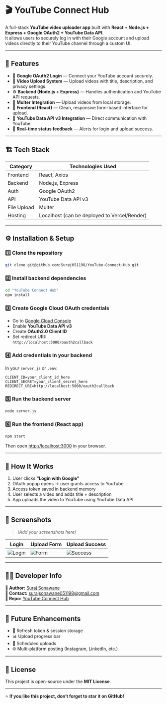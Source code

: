 # 🎬 YouTube Connect Hub

A full-stack **YouTube video uploader app** built with **React + Node.js + Express + Google OAuth2 + YouTube Data API**.  
It allows users to securely log in with their Google account and upload videos directly to their YouTube channel through a custom UI.

---

## 🚀 Features

- 🔐 **Google OAuth2 Login** — Connect your YouTube account securely.
- 🎥 **Video Upload System** — Upload videos with title, description, and privacy settings.
- ⚙️ **Backend (Node.js + Express)** — Handles authentication and YouTube API requests.
- 💾 **Multer Integration** — Upload videos from local storage.
- 🧩 **Frontend (React)** — Clean, responsive form-based interface for upload.
- 📡 **YouTube Data API v3 Integration** — Direct communication with YouTube.
- 💬 **Real-time status feedback** — Alerts for login and upload success.

---

## 🏗️ Tech Stack

| Category | Technologies Used |
|-----------|------------------|
| Frontend | React, Axios |
| Backend | Node.js, Express |
| Auth | Google OAuth2 |
| API | YouTube Data API v3 |
| File Upload | Multer |
| Hosting | Localhost (can be deployed to Vercel/Render) |

---

## ⚙️ Installation & Setup

### 1️⃣ Clone the repository
```bash
git clone git@github.com:Suraj051198/YouTube-Connect-Hub.git
```

### 2️⃣ Install backend dependencies
```bash
cd "YouTube Connect Hub"
npm install
```

### 3️⃣ Create Google Cloud OAuth credentials
- Go to [Google Cloud Console](https://console.cloud.google.com/)
- Enable **YouTube Data API v3**
- Create **OAuth2.0 Client ID**
- Set redirect URI:  
  `http://localhost:5000/oauth2callback`

### 4️⃣ Add credentials in your backend
In your `server.js` or `.env`:
```env
CLIENT_ID=your_client_id_here
CLIENT_SECRET=your_client_secret_here
REDIRECT_URI=http://localhost:5000/oauth2callback
```

### 5️⃣ Run the backend server
```bash
node server.js
```

### 6️⃣ Run the frontend (React app)
```bash
npm start
```

Then open [http://localhost:3000](http://localhost:3000) in your browser.

---

## 🧠 How It Works

1. User clicks **“Login with Google”**
2. OAuth popup opens → user grants access to YouTube
3. Access token saved in backend memory
4. User selects a video and adds title + description
5. App uploads the video to YouTube using YouTube Data API

---

## 📸 Screenshots

> *(Add your screenshots here)*

| Login | Upload Form | Upload Success |
|-------|--------------|----------------|
| ![Login](assets/login.png) | ![Form](assets/upload-form.png) | ![Success](assets/success.png) |

---

## 🧑‍💻 Developer Info

**👤 Author:** [Suraj Sonawane](https://github.com/Suraj051198)  
**📧 Contact:** surajsonawane051198@gmail.com  
**🔗 Repo:** [YouTube Connect Hub](https://github.com/Suraj051198/YouTube-Connect-Hub)

---

## 🏁 Future Enhancements

- 🔄 Refresh token & session storage
- 📊 Upload progress bar
- 📅 Scheduled uploads
- 🌐 Multi-platform posting (Instagram, LinkedIn, etc.)

---

## 📜 License

This project is open-source under the **MIT License**.

---

⭐ **If you like this project, don’t forget to star it on GitHub!**
